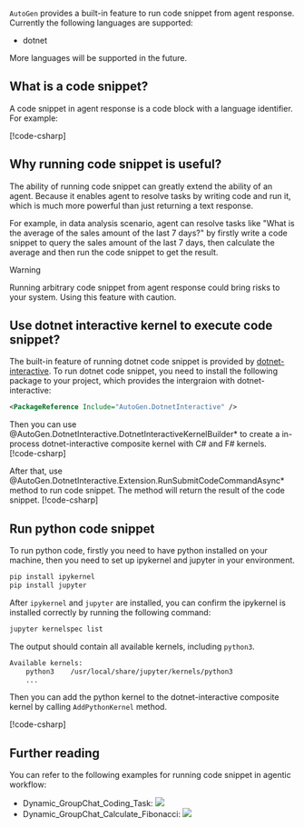 `AutoGen` provides a built-in feature to run code snippet from agent response. Currently the following languages are supported:
- dotnet

More languages will be supported in the future.

## What is a code snippet?
A code snippet in agent response is a code block with a language identifier. For example:

[!code-csharp[](../../sample/AutoGen.BasicSamples/CodeSnippet/RunCodeSnippetCodeSnippet.cs?name=code_snippet_1_3)]

## Why running code snippet is useful?
The ability of running code snippet can greatly extend the ability of an agent. Because it enables agent to resolve tasks by writing code and run it, which is much more powerful than just returning a text response.

For example, in data analysis scenario, agent can resolve tasks like "What is the average of the sales amount of the last 7 days?" by firstly write a code snippet to query the sales amount of the last 7 days, then calculate the average and then run the code snippet to get the result.

> [!WARNING]
> Running arbitrary code snippet from agent response could bring risks to your system. Using this feature with caution.

## Use dotnet interactive kernel to execute code snippet?
The built-in feature of running dotnet code snippet is provided by [dotnet-interactive](https://github.com/dotnet/interactive). To run dotnet code snippet, you need to install the following package to your project, which provides the intergraion with dotnet-interactive:

```xml
<PackageReference Include="AutoGen.DotnetInteractive" />
```

Then you can use @AutoGen.DotnetInteractive.DotnetInteractiveKernelBuilder* to create a in-process dotnet-interactive composite kernel with C# and F# kernels.
[!code-csharp[](../../sample/AutoGen.BasicSamples/CodeSnippet/RunCodeSnippetCodeSnippet.cs?name=code_snippet_1_1)]

After that, use @AutoGen.DotnetInteractive.Extension.RunSubmitCodeCommandAsync* method to run code snippet. The method will return the result of the code snippet.
[!code-csharp[](../../sample/AutoGen.BasicSamples/CodeSnippet/RunCodeSnippetCodeSnippet.cs?name=code_snippet_1_2)]

## Run python code snippet
To run python code, firstly you need to have python installed on your machine, then you need to set up ipykernel and jupyter in your environment.

```bash
pip install ipykernel
pip install jupyter
```

After `ipykernel` and `jupyter` are installed, you can confirm the ipykernel is installed correctly by running the following command:

```bash
jupyter kernelspec list
```

The output should contain all available kernels, including `python3`.

```bash
Available kernels:
    python3    /usr/local/share/jupyter/kernels/python3
    ...
```

Then you can add the python kernel to the dotnet-interactive composite kernel by calling `AddPythonKernel` method.

[!code-csharp[](../../sample/AutoGen.BasicSamples/CodeSnippet/RunCodeSnippetCodeSnippet.cs?name=code_snippet_1_4)]

## Further reading
You can refer to the following examples for running code snippet in agentic workflow:
- Dynamic_GroupChat_Coding_Task:  [![](https://img.shields.io/badge/Open%20on%20Github-grey?logo=github)](https://github.com/ag2labs/ag2/blob/main/dotnet/sample/AutoGen.BasicSample/Example04_Dynamic_GroupChat_Coding_Task.cs)
- Dynamic_GroupChat_Calculate_Fibonacci: [![](https://img.shields.io/badge/Open%20on%20Github-grey?logo=github)](https://github.com/ag2labs/ag2/blob/main/dotnet/sample/AutoGen.BasicSample/Example07_Dynamic_GroupChat_Calculate_Fibonacci.cs)

